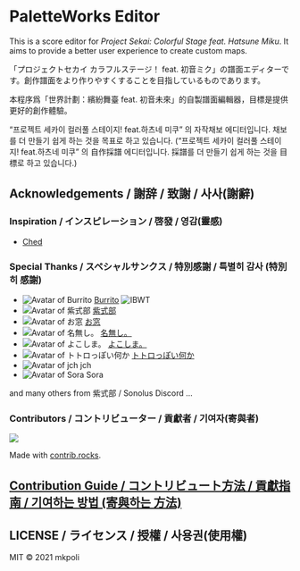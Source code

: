 # PaletteWorks Editor

This is a score editor for _Project Sekai: Colorful Stage feat. Hatsune Miku_. It aims to provide a better user experience to create custom maps.

「プロジェクトセカイ カラフルステージ！ feat. 初音ミク」の譜面エディターです。創作譜面をより作りやすくすることを目指しているものであります。

本程序爲「世界計劃：繽紛舞臺 feat. 初音未來」的自製譜面編輯器，目標是提供更好的創作體驗。

“프로젝트 세카이 컬러풀 스테이지! feat.하츠네 미쿠” 의 자작채보 에디터입니다. 채보를 더 만들기 쉽게 하는 것을 목표로 하고 있습니다.
(“프로젝트 세카이 컬러풀 스테이지! feat.하츠네 미쿠” 의 自作採譜 에디터입니다. 採譜를 더 만들기 쉽게 하는 것을 目標로 하고 있습니다.)

## Acknowledgements / 謝辞 / 致謝 / 사사(謝辭)

### Inspiration / インスピレーション / 啓發 / 영감(靈感)

- [Ched](https://github.com/paralleltree/Ched)

### Special Thanks / スペシャルサンクス / 特別感謝 / 특별히 감사 (特別히 感謝)

- ![Avatar of Burrito](https://images.weserv.nl/?url=avatars.githubusercontent.com/u/47196038?v=4&h=50&w=50&fit=cover&mask=circle&maxage=7d) [Burrito](https://github.com/NonSpicyBurrito) ![IBWT](https://cdn.discordapp.com/emojis/710979426623422594.png?size=128)
- ![Avatar of 紫式部](https://images.weserv.nl/?url=user-images.githubusercontent.com/3502597/147320524-2e62a933-5423-4467-b65d-393286b89fcd.png&h=50&w=50&fit=cover&mask=circle&maxage=7d) [紫式部](https://twitter.com/purplepalettech)
- ![Avatar of お窓](https://images.weserv.nl/?url=avatars.githubusercontent.com/u/17107514?v=4&h=50&w=50&fit=cover&mask=circle&maxage=7d) [お窓](https://github.com/Dosugamea)
- ![Avatar of 名無し。](https://images.weserv.nl/?url=avatars.githubusercontent.com/u/59691627?v=4&h=50&w=50&fit=cover&mask=circle&maxage=7d) [名無し。](https://github.com/sevenc-nanashi)
- ![Avatar of よこしま。](https://images.weserv.nl/?url=user-images.githubusercontent.com/3502597/147321354-fafb4a9d-563c-4fc9-92af-8e6db515ee9f.png&h=50&w=50&fit=cover&mask=circle&maxage=7d) [よこしま。](https://www.youtube.com/c/よこしま)
- ![Avatar of トトロっぽい何か](https://images.weserv.nl/?url=user-images.githubusercontent.com/3502597/147321415-a6b396dd-4295-46a0-969a-81a1df671cdf.png&h=50&w=50&fit=cover&mask=circle&maxage=7d) [トトロっぽい何か](https://youtube.com/c/トトロっぽい何か)
- ![Avatar of jch](https://images.weserv.nl/?url=user-images.githubusercontent.com/3502597/147321520-7de435a2-a1bb-467b-9b98-2877794420e9.png?size=128?v=4&h=50&w=50&fit=cover&mask=circle&maxage=7d) jch
- ![Avatar of Sora](https://images.weserv.nl/?url=user-images.githubusercontent.com/3502597/147321464-0e4ef37f-45ef-46cd-a7b3-2f727c88523d.png?size=128&h=50&w=50&fit=cover&mask=circle&maxage=7d) Sora

and many others from 紫式部 / Sonolus Discord ...

### Contributors / コントリビューター / 貢獻者 / 기여자(寄與者)

<a href="https://github.com/mkpoli/paletteworks-editor/graphs/contributors">
  <img src="https://contrib.rocks/image?repo=mkpoli/paletteworks-editor" />
</a>

Made with [contrib.rocks](https://contrib.rocks).

## [Contribution Guide / コントリビュート方法 / 貢獻指南 / 기여하는 방법 (寄與하는 方法)](docs/CONTRIBUTE.md)

## LICENSE / ライセンス / 授權 / 사용권(使用權)

MIT © 2021 mkpoli
